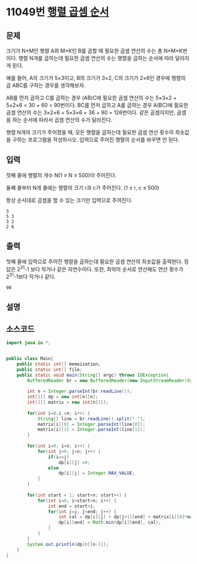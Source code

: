 # 11049번 [행렬 곱셈 순서](https://www.acmicpc.net/problem/11049)

## 문제
크기가 N×M인 행렬 A와 M×K인 B를 곱할 때 필요한 곱셈 연산의 수는 총 N×M×K번이다. 행렬 N개를 곱하는데 필요한 곱셈 연산의 수는 행렬을 곱하는 순서에 따라 달라지게 된다.

예를 들어, A의 크기가 5×3이고, B의 크기가 3×2, C의 크기가 2×6인 경우에 행렬의 곱 ABC를 구하는 경우를 생각해보자.

AB를 먼저 곱하고 C를 곱하는 경우 (AB)C에 필요한 곱셈 연산의 수는 5×3×2 + 5×2×6 = 30 + 60 = 90번이다.
BC를 먼저 곱하고 A를 곱하는 경우 A(BC)에 필요한 곱셈 연산의 수는 3×2×6 + 5×3×6 = 36 + 90 = 126번이다.
같은 곱셈이지만, 곱셈을 하는 순서에 따라서 곱셈 연산의 수가 달라진다.

행렬 N개의 크기가 주어졌을 때, 모든 행렬을 곱하는데 필요한 곱셈 연산 횟수의 최솟값을 구하는 프로그램을 작성하시오. 입력으로 주어진 행렬의 순서를 바꾸면 안 된다.
## 입력
첫째 줄에 행렬의 개수 N(1 ≤ N ≤ 500)이 주어진다.

둘째 줄부터 N개 줄에는 행렬의 크기 r과 c가 주어진다. (1 ≤ r, c ≤ 500)

항상 순서대로 곱셈을 할 수 있는 크기만 입력으로 주어진다.
```
3
5 3
3 2
2 6
```
## 출력
첫째 줄에 입력으로 주어진 행렬을 곱하는데 필요한 곱셈 연산의 최솟값을 출력한다. 정답은 2<sup>31</sup>-1 보다 작거나 같은 자연수이다. 또한, 최악의 순서로 연산해도 연산 횟수가 2<sup>31</sup>-1보다 작거나 같다.
```
90
```
## 설명
## 소스코드
```java
import java.io.*;


public class Main{
	public static int[] memoization;
	public static int[] file;
	public static void main(String[] argc) throws IOException{
		BufferedReader br = new BufferedReader(new InputStreamReader(System.in));
		
		int n = Integer.parseInt(br.readLine());
		int[][] dp = new int[n][n];
		int[][] matrix = new int[n][2];
		
		for(int i=0;i <n; i++) {
			String[] line = br.readLine().split(" ");
			matrix[i][0] = Integer.parseInt(line[0]);
			matrix[i][1] = Integer.parseInt(line[1]);
		}
		
		for(int i=0; i<n; i++) {
			for(int j=0; j<n; j++) {
				if(i==j)
					dp[i][j] =0;
				else
					dp[i][j] = Integer.MAX_VALUE;
			}
		}
		
		for(int start = 1; start<n; start++) {
			for(int i=0; i+start<n; i++) {
				int end = start+i;
				for(int j=i; j<end; j++) {
					int cal = dp[i][j] + dp[j+1][end] + matrix[i][0]*matrix[j][1]*matrix[end][1];
					dp[i][end] = Math.min(dp[i][end], cal);
				}
			}
		}
		System.out.println(dp[0][n-1]);
	}
}
```



